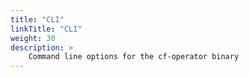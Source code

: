 ```yaml
---
title: "CLI"
linkTitle: "CLI"
weight: 30
description: >
    Command line options for the cf-operator binary
---
```


